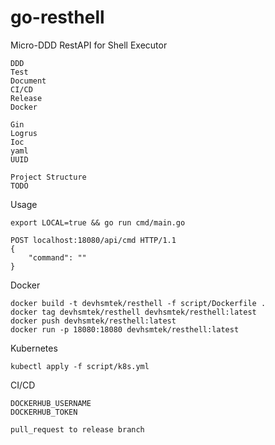 # go-resthell
Micro-DDD RestAPI for Shell Executor




```
DDD
Test
Document
CI/CD
Release
Docker

Gin
Logrus
Ioc
yaml
UUID

Project Structure
TODO
```

Usage
```
export LOCAL=true && go run cmd/main.go

POST localhost:18080/api/cmd HTTP/1.1
{
    "command": ""
}
```

Docker
```
docker build -t devhsmtek/resthell -f script/Dockerfile .
docker tag devhsmtek/resthell devhsmtek/resthell:latest
docker push devhsmtek/resthell:latest
docker run -p 18080:18080 devhsmtek/resthell:latest
```

Kubernetes
```
kubectl apply -f script/k8s.yml
```

CI/CD
```
DOCKERHUB_USERNAME
DOCKERHUB_TOKEN

pull_request to release branch
```

